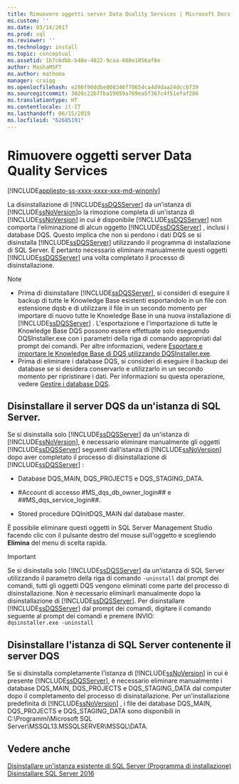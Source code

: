 ```yaml
---
title: Rimuovere oggetti server Data Quality Services | Microsoft Docs
ms.custom: ''
ms.date: 03/14/2017
ms.prod: sql
ms.reviewer: ''
ms.technology: install
ms.topic: conceptual
ms.assetid: 1b7c6dbb-b40e-4822-9caa-608e1056af8e
author: MashaMSFT
ms.author: mathoma
manager: craigg
ms.openlocfilehash: e286f90ddbe008346f70654ca4d9daa24dccb739
ms.sourcegitcommit: 3026c22b7fba19059a769ea5f367c4f51efaf286
ms.translationtype: HT
ms.contentlocale: it-IT
ms.lasthandoff: 06/15/2019
ms.locfileid: "62685191"
---
```

# <a name="remove-data-quality-server-objects"></a>Rimuovere oggetti server Data Quality Services
[!INCLUDE[appliesto-ss-xxxx-xxxx-xxx-md-winonly](../../includes/appliesto-ss-xxxx-xxxx-xxx-md-winonly.md)]

  La disinstallazione di [!INCLUDE[ssDQSServer](../../includes/ssdqsserver-md.md)] da un'istanza di [!INCLUDE[ssNoVersion](../../includes/ssnoversion-md.md)]o la rimozione completa di un'istanza di [!INCLUDE[ssNoVersion](../../includes/ssnoversion-md.md)] in cui è disponibile [!INCLUDE[ssDQSServer](../../includes/ssdqsserver-md.md)] non comporta l'eliminazione di alcun oggetto [!INCLUDE[ssDQSServer](../../includes/ssdqsserver-md.md)] , inclusi i database DQS. Questo implica che non si perdono i dati DQS se si disinstalla [!INCLUDE[ssDQSServer](../../includes/ssdqsserver-md.md)] utilizzando il programma di installazione di SQL Server. È pertanto necessario eliminare manualmente questi oggetti [!INCLUDE[ssDQSServer](../../includes/ssdqsserver-md.md)] una volta completato il processo di disinstallazione.  
  
> [!NOTE]
>  -   Prima di disinstallare [!INCLUDE[ssDQSServer](../../includes/ssdqsserver-md.md)], si consideri di eseguire il backup di tutte le Knowledge Base esistenti esportandolo in un file con estensione dqsb e di utilizzare il file in un secondo momento per importare di nuovo tutte le Knowledge Base in una nuova installazione di [!INCLUDE[ssDQSServer](../../includes/ssdqsserver-md.md)] . L'esportazione e l'importazione di tutte le Knowledge Base DQS possono essere effettuate solo eseguendo DQSInstaller.exe con i parametri della riga di comando appropriati dal prompt dei comandi. Per altre informazioni, vedere [Esportare e importare le Knowledge Base di DQS utilizzando DQSInstaller.exe](../../data-quality-services/install-windows/export-and-import-dqs-knowledge-bases-using-dqsinstaller-exe.md).  
> -   Prima di eliminare i database DQS, si consideri di eseguire il backup dei database se si desidera conservarlo e utilizzarlo in un secondo momento per ripristinare i dati. Per informazioni su questa operazione, vedere [Gestire i database DQS](../../data-quality-services/manage-dqs-databases.md).  
  
## <a name="uninstall-data-quality-server-from-a-sql-server-instance"></a>Disinstallare il server DQS da un'istanza di SQL Server.  
 Se si disinstalla solo [!INCLUDE[ssDQSServer](../../includes/ssdqsserver-md.md)] da un'istanza di [!INCLUDE[ssNoVersion](../../includes/ssnoversion-md.md)], è necessario eliminare manualmente gli oggetti [!INCLUDE[ssDQSServer](../../includes/ssdqsserver-md.md)] seguenti dall'istanza di [!INCLUDE[ssNoVersion](../../includes/ssnoversion-md.md)] dopo aver completato il processo di disinstallazione di [!INCLUDE[ssDQSServer](../../includes/ssdqsserver-md.md)] :  
  
-   Database DQS_MAIN, DQS_PROJECTS e DQS_STAGING_DATA.  
  
-   \#Account di accesso #MS_dqs_db_owner_login## e ##MS_dqs_service_login##.  
  
-   Stored procedure DQInitDQS_MAIN dal database master.  
  
 È possibile eliminare questi oggetti in SQL Server Management Studio facendo clic con il pulsante destro del mouse sull'oggetto e scegliendo **Elimina** del menu di scelta rapida.  
  
> [!IMPORTANT]  
>  Se si disinstalla solo [!INCLUDE[ssDQSServer](../../includes/ssdqsserver-md.md)] da un'istanza di SQL Server utilizzando il parametro della riga di comando `-uninstall` dal prompt dei comandi, tutti gli oggetti DQS vengono eliminati come parte del processo di disinstallazione. Non è necessario eliminarli manualmente dopo la disinstallazione di [!INCLUDE[ssDQSServer](../../includes/ssdqsserver-md.md)]. Per disinstallare [!INCLUDE[ssDQSServer](../../includes/ssdqsserver-md.md)] dal prompt dei comandi, digitare il comando seguente al prompt dei comandi e premere INVIO:   
> `dqsinstaller.exe -uninstall`  
  
## <a name="uninstall-sql-server-instance-containing-data-quality-server"></a>Disinstallare l'istanza di SQL Server contenente il server DQS  
 Se si disinstalla completamente l'istanza di [!INCLUDE[ssNoVersion](../../includes/ssnoversion-md.md)] in cui è presente [!INCLUDE[ssDQSServer](../../includes/ssdqsserver-md.md)], è necessario eliminare manualmente i database DQS_MAIN, DQS_PROJECTS e DQS_STAGING_DATA dal computer dopo il completamento del processo di disinstallazione. Per un'installazione predefinita di [!INCLUDE[ssNoVersion](../../includes/ssnoversion-md.md)] , i file dei database DQS_MAIN, DQS_PROJECTS e DQS_STAGING_DATA sono disponibili in C:\Programmi\Microsoft SQL Server\MSSQL13.MSSQLSERVER\MSSQL\DATA.  
  
## <a name="see-also"></a>Vedere anche  
 [Disinstallare un'istanza esistente di SQL Server &#40;Programma di installazione&#41;](../../sql-server/install/uninstall-an-existing-instance-of-sql-server-setup.md)   
 [Disinstallare SQL Server 2016](../../sql-server/install/uninstall-sql-server.md)  
  
  
